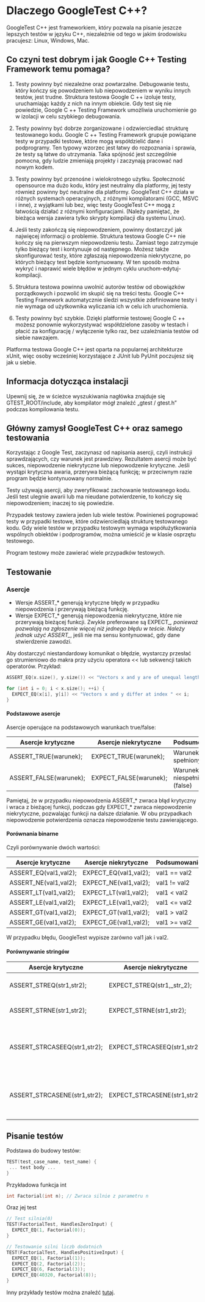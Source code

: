 # Dlaczego GoogleTest C++?

GoogleTest C++ jest frameworkiem, który pozwala na pisanie jeszcze lepszych testów w języku C++, niezależnie od tego w jakim środowisku pracujesz: Linux, Windows, Mac.

## Co czyni test dobrym i jak Google C++ Testing Framework temu pomaga?

1. Testy powinny być niezależne oraz powtarzalne. Debugowanie testu, który kończy się powodzeniem lub niepowodzeniem w wyniku innych testów, jest trudne. Struktura testowa Google C ++ izoluje testy, uruchamiając każdy z nich na innym obiekcie. Gdy test się nie powiedzie, Google C ++ Testing Framework umożliwia uruchomienie go w izolacji w celu szybkiego debugowania. 

2. Testy powinny być dobrze zorganizowane i odzwierciedlać strukturę testowanego kodu. Google C ++ Testing Framework grupuje powiązane testy w przypadki testowe, które mogą współdzielić dane i podprogramy. Ten typowy wzorzec jest łatwy do rozpoznania i sprawia, że testy są łatwe do utrzymania. Taka spójność jest szczególnie pomocna, gdy ludzie zmieniają projekty i zaczynają pracować nad nowym kodem. 

3. Testy powinny być przenośne i wielokrotnego użytku. Społeczność opensource ma dużo kodu, który jest neutralny dla platformy, jej testy również powinny być neutralne dla platformy. GoogleTest C++ działa w różnych systemach operacyjnych, z różnymi kompilatorami (GCC, MSVC i inne), z wyjątkami lub bez, więc testy GoogleTest C++ mogą z łatwością działać z różnymi konfiguracjami. (Należy pamiętać, że bieżąca wersja zawiera tylko skrypty kompilacji dla systemu Linux).

4. Jeśli testy zakończą się niepowodzeniem, powinny dostarczyć jak najwięcej informacji o problemie. Struktura testowa Google C++ nie kończy się na pierwszym niepowodzeniu testu. Zamiast tego zatrzymuje tylko bieżący test i kontynuuje od następnego. Możesz także skonfigurować testy, które zgłaszają niepowodzenia niekrytyczne, po których bieżący test będzie kontynuowany. W ten sposób można wykryć i naprawić wiele błędów w jednym cyklu uruchom-edytuj-kompilacji. 

5. Struktura testowa powinna uwolnić autorów testów od obowiązków porządkowych i pozwolić im skupić się na treści testu. Google C++ Testing Framework automatycznie śledzi wszystkie zdefiniowane testy i nie wymaga od użytkownika wyliczania ich w celu ich uruchomienia. 

6. Testy powinny być szybkie. Dzięki platformie testowej Google C ++ możesz ponownie wykorzystywać współdzielone zasoby w testach i płacić za konfigurację / wyłączenie tylko raz, bez uzależniania testów od siebie nawzajem. 

Platforma testowa Google C++ jest oparta na popularnej architekturze xUnit, więc osoby wcześniej korzystające z JUnit lub PyUnit poczujesz się jak u siebie.


## Informacja dotycząca instalacji

Upewnij się, że w ścieżce wyszukiwania nagłówka znajduje się GTEST_ROOT/include, aby kompilator mógł znaleźć „gtest / gtest.h” podczas kompilowania testu.


## Główny zamysł GoogleTest C++ oraz samego testowania

Korzystając z Google Test, zaczynasz od napisania asercji, czyli instrukcji sprawdzających, czy warunek jest prawdziwy. Rezultatem asercji może być sukces, niepowodzenie niekrytyczne lub niepowodzenie krytyczne. Jeśli wystąpi krytyczna awaria, przerywa bieżącą funkcję; w przeciwnym razie program będzie kontynuowany normalnie.

Testy używają asercji, aby zweryfikować zachowanie testowanego kodu. Jeśli test ulegnie awarii lub ma nieudane potwierdzenie, to kończy się niepowodzeniem; inaczej to się powiedzie.

Przypadek testowy zawiera jeden lub wiele testów. Powinieneś pogrupować testy w przypadki testowe, które odzwierciedlają strukturę testowanego kodu. Gdy wiele testów w przypadku testowym wymaga współużytkowania wspólnych obiektów i podprogramów, można umieścić je w klasie osprzętu testowego.

Program testowy może zawierać wiele przypadków testowych.

## Testowanie

### Asercje

- Wersje ASSERT_* generują krytyczne błędy w przypadku niepowodzenia i przerywają bieżącą funkcję.
- Wersje EXPECT_* generują niepowodzenia niekrytyczne, które nie przerywają bieżącej funkcji. Zwykle preferowane są EXPECT_*, ponieważ pozwalają na zgłoszenie więcej niż jednego błędu w teście. Należy jednak użyć ASSERT_*, jeśli nie ma sensu kontynuować, gdy dane stwierdzenie zawodzi.


Aby dostarczyć niestandardowy komunikat o błędzie, wystarczy przesłać go strumieniowo do makra przy użyciu operatora << lub sekwencji takich operatorów. Przykład:

```cpp
ASSERT_EQ(x.size(), y.size()) << "Vectors x and y are of unequal length";

for (int i = 0; i < x.size(); ++i) {
  EXPECT_EQ(x[i], y[i]) << "Vectors x and y differ at index " << i;
}
```


#### Podstawowe asercje

Asercje operujące na podstawowych warunkach true/false:

| Asercje krytyczne | Asercje niekrytyczne | Podsumowanie |
| ----------------- |----------------------| -------------|
| ASSERT_TRUE(warunek); | EXPECT_TRUE(warunek); | Warunek spełniony (true) |
| ASSERT_FALSE(warunek); | EXPECT_FALSE(warunek); | Warunek niespełniony (false) |

Pamiętaj, że w przypadku niepowodzenia ASSERT_* zwraca błąd krytyczny i wraca z bieżącej funkcji, podczas gdy EXPECT_* zwraca niepowodzenie niekrytyczne, pozwalając funkcji na dalsze działanie. W obu przypadkach niepowodzenie potwierdzenia oznacza niepowodzenie testu zawierającego.

#### Porównania binarne

Czyli porównywanie dwóch wartości:

| Asercje krytyczne | Asercje niekrytyczne | Podsumowanie |
| ----------------- |----------------------| -------------|
| ASSERT_EQ(val1,val2); | EXPECT_EQ(val1,val2); | val1 == val2 |
| ASSERT_NE(val1,val2); | EXPECT_NE(val1,val2); | val1 != val2 |
| ASSERT_LT(val1,val2); | EXPECT_LT(val1,val2); | val1 < val2 |
| ASSERT_LE(val1,val2); | EXPECT_LE(val1,val2); | val1 <= val2 |
| ASSERT_GT(val1,val2); | EXPECT_GT(val1,val2); | val1 > val2 |
| ASSERT_GE(val1,val2); | EXPECT_GE(val1,val2); | val1 >= val2 |

W przypadku błędu, GoogleTest wypisze zarówno val1 jak i val2. 

#### Porównywanie stringów

| Asercje krytyczne | Asercje niekrytyczne | Podsumowanie |
| ----------------- |----------------------| -------------|
| ASSERT_STREQ(str1,str2); | EXPECT_STREQ(str1,_str_2); | oba ciągi mają tę samą zawartość |
| ASSERT_STRNE(str1,str2); | EXPECT_STRNE(str1,str2); | ciągi mają różną zawartość |
| ASSERT_STRCASEEQ(str1,str2); | EXPECT_STRCASEEQ(str1,str2); | oba ciągi mają tę samą zawartość, ignoruje wielkość znaków |
| ASSERT_STRCASENE(str1,str2); | EXPECT_STRCASENE(str1,str2); | ciągi mają różną zawartość, ignoruje wielkość znaków |

## Pisanie testów

Podstawa do budowy testów:

```cpp
TEST(test_case_name, test_name) {
 ... test body ...
}
```


Przykładowa funkcja int

```cpp
int Factorial(int n); // Zwraca silnie z parametru n
```

Oraz jej test

```cpp
// Test silnia(0)
TEST(FactorialTest, HandlesZeroInput) {
  EXPECT_EQ(1, Factorial(0));
}

// Testowanie silni liczb dodatnich
TEST(FactorialTest, HandlesPositiveInput) {
  EXPECT_EQ(1, Factorial(1));
  EXPECT_EQ(2, Factorial(2));
  EXPECT_EQ(6, Factorial(3));
  EXPECT_EQ(40320, Factorial(8));
}
```


Inny przykłady testów można znaleźć [tutaj](https://github.com/Filip1512/PJ/tree/master/TAU-Java/Presentation/C++/examples).

